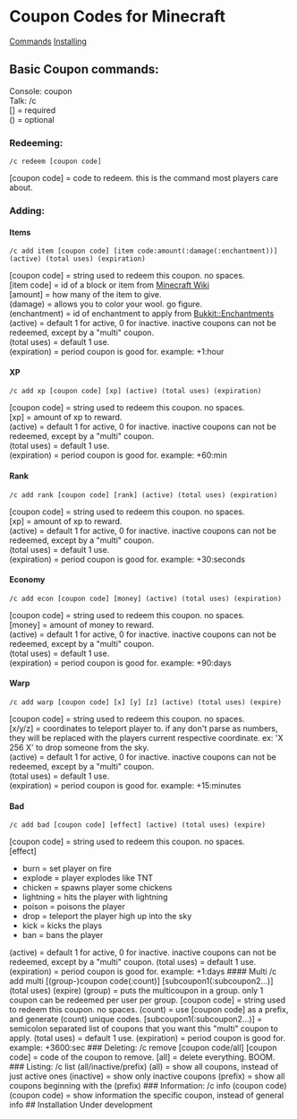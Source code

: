 # Coupon Codes for Minecraft  
[Commands](#commands)
[Installing](#install)
## Basic Coupon commands:<a id='commands' />
Console: coupon    
Talk: /c  
[] = required  
() = optional  
### Redeeming:
	/c redeem [coupon code]  
[coupon code] = code to redeem.  this is the command most players care about.    
### Adding:
#### Items  
	/c add item [coupon code] [item code:amount(:damage(:enchantment))] (active) (total uses) (expiration)
[coupon code] = string used to redeem this coupon.  no spaces.  
[item code] = id of a block or item from [Minecraft Wiki](http://www.minecraftwiki.net/wiki/Data_values)  
[amount] = how many of the item to give.  
(damage) = allows you to color your wool.  go figure.  
(enchantment) = id of enchantment to apply from [Bukkit::Enchantments](http://jd.bukkit.org/doxygen/dd/d17/classorg_1_1bukkit_1_1enchantments_1_1Enchantment.html)   
(active) = default 1 for active, 0 for inactive.  inactive coupons can not be redeemed, except by a "multi" coupon.  
(total uses) = default 1 use.  
(expiration) = period coupon is good for.  example: +1:hour  
#### XP
	/c add xp [coupon code] [xp] (active) (total uses) (expiration)
[coupon code] = string used to redeem this coupon.  no spaces.  
[xp] = amount of xp to reward.  
(active) = default 1 for active, 0 for inactive.  inactive coupons can not be redeemed, except by a "multi" coupon.  
(total uses) = default 1 use.  
(expiration) = period coupon is good for.  example: +60:min  
#### Rank
	/c add rank [coupon code] [rank] (active) (total uses) (expiration)
[coupon code] = string used to redeem this coupon.  no spaces.  
[xp] = amount of xp to reward.  
(active) = default 1 for active, 0 for inactive.  inactive coupons can not be redeemed, except by a "multi" coupon.  
(total uses) = default 1 use.  
(expiration) = period coupon is good for.  example: +30:seconds  
#### Economy
	/c add econ [coupon code] [money] (active) (total uses) (expiration)
[coupon code] = string used to redeem this coupon.  no spaces.  
[money] = amount of money to reward.  
(active) = default 1 for active, 0 for inactive.  inactive coupons can not be redeemed, except by a "multi" coupon.  
(total uses) = default 1 use.  
(expiration) = period coupon is good for.  example: +90:days  
#### Warp
	/c add warp [coupon code] [x] [y] [z] (active) (total uses) (expire)
[coupon code] = string used to redeem this coupon.  no spaces.  
[x/y/z] = coordinates to teleport player to.  if any don't parse as numbers, they will be replaced with the players current respective coordinate. ex: 'X 256 X' to drop someone from the sky.   
(active) = default 1 for active, 0 for inactive.  inactive coupons can not be redeemed, except by a "multi" coupon.  
(total uses) = default 1 use.  
(expiration) = period coupon is good for.  example: +15:minutes  
#### Bad
	/c add bad [coupon code] [effect] (active) (total uses) (expire)
[coupon code] = string used to redeem this coupon.  no spaces.  
[effect]  
<ul><li>burn = set player on fire</li>
<li>explode = player explodes like TNT</li>
<li>chicken = spawns player some chickens</li>
<li>lightning = hits the player with lightning</li>
<li>poison = poisons the player</li>
<li>drop = teleport the player high up into the sky</li>
<li>kick = kicks the plays</li>
<li>ban = bans the player</li></ul>
(active) = default 1 for active, 0 for inactive.  inactive coupons can not be redeemed, except by a "multi" coupon.  
(total uses) = default 1 use.  
(expiration) = period coupon is good for.  example: +1:days
#### Multi
	/c add multi [(group-)coupon code(:count)] [subcoupon1(:subcoupon2...)] (total uses) (expire)
(group) = puts the multicoupon in a group.  only 1 coupon can be redeemed per user per group.  
[coupon code] = string used to redeem this coupon.  no spaces.  
(count) = use [coupon code] as a prefix, and generate (count) unique codes.  
[subcoupon1(:subcoupon2...)] = semicolon separated list of coupons that you want this "multi" coupon to apply.   
(total uses) = default 1 use.  
(expiration) = period coupon is good for.  example: +3600:sec    
### Deleting:
	/c remove [coupon code/all]
[coupon code] = code of the coupon to remove.  
[all] = delete everything.  BOOM.  
### Listing:
	/c list (all/inactive/prefix)
(all) = show all coupons, instead of just active ones  
(inactive) = show only inactive coupons  
(prefix) = show all coupons beginning with the (prefix)  
### Information:
	/c info (coupon code)
(coupon code) = show information the specific coupon, instead of general info  
## Installation<a name='install'>
Under development
